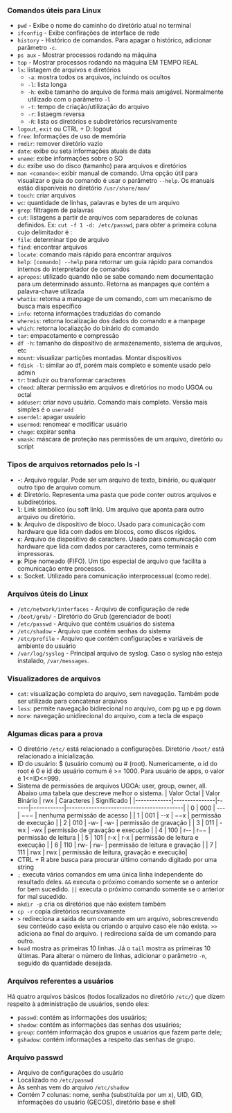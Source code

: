 ### Comandos úteis para Linux
- `pwd` - Exibe o nome do caminho do diretório atual no terminal
- `ifconfig` - Exibe confirações de interface de rede
- `history` - Histórico de comandos. Para apagar o histórico, adicionar parâmetro `-c`.
- `ps aux` - Mostrar processos rodando na máquina
- `top` - Mostrar processos rodando na máquina EM TEMPO REAL
- `ls`: listagem de arquivos e diretórios
    - `-a`: mostra todos os arquivos, incluindo os ocultos
    - `-l`: lista longa
    - `-h`: exibe tamanho do arquivo de forma mais amigável. Normalmente utilizado com o parâmetro `-l`
    - `-t`: tempo de criação/utilização do arquivo
    - `-r`: listaegm reversa
    - `-R`: lista os diretórios e subdiretórios recursivamente
- `logout`, `exit` ou CTRL + D: logout
- `free`: Informações de uso de memória
- `rmdir`: remover diretório vazio
- `date`: exibe ou seta informações atuais de data
- `uname`: exibe informações sobre o SO
- `du`: exibe uso do disco (tamanho) para arquivos e diretórios
- `man <comando>`: exibir manual de comando. Uma opção útil para visualizar o guia do comando é usar o parâmetro `--help`. Os manuais estão disponíveis no diretório `/usr/share/man/`
- `touch`: criar arquivos
- `wc`: quantidade de linhas, palavras e bytes de um arquivo
- `grep`: filtragem de palavras
- `cut`: listagens a partir de arquivos com separadores de colunas definidos. Ex: `cut -f 1 -d: /etc/passwd`, para obter a primeira coluna cujo delimitador é :
- `file`: determinar tipo de arquivo
- `find`: encontrar arquivos
- `locate`: comando mais rápido para encontrar arquivos
- `help`: `[comando] --help` para retornar um guia rápido para comandos internos do interpretador de comandos
- `apropos`: utilizado quando não se sabe comando nem documentação para um determinado assunto. Retorna as manpages que contém a palavra-chave utilizada
- `whatis`: retorna a manpage de um comando, com um mecanismo de busca mais específico
- `info`: retorna informações traduzidas do comando
- `whereis`: retorna localização dos dados do comando e a manpage
- `which`: retorna localiazção do binário do comando
- `tar`: empacotamento e compressão
- `df -h`: tamanho do dispositivo de armazenamento, sistema de arquivos, etc
- `mount`: visualizar partições montadas. Montar dispositivos
- `fdisk -l`: similar ao df, porém mais completo e somente usado pelo admin
- `tr`: traduzir ou transformar caracteres
- `chmod`: alterar permissão em arquivos e diretórios no modo UGOA ou octal
- `adduser`: criar novo usuário. Comando mais completo. Versão mais simples é o `useradd`
- `userdel`: apagar usuário
- `usermod`: renomear e modificar usuário
- `chage`: expirar senha
- `umask`: máscara de proteção nas permissões de um arquivo, diretório ou script

### Tipos de arquivos retornados pelo ls -l
- **`-`**: Arquivo regular. Pode ser um arquivo de texto, binário, ou qualquer outro tipo de arquivo comum.
- **`d`**: Diretório. Representa uma pasta que pode conter outros arquivos e subdiretórios.
- **`l`**: Link simbólico (ou soft link). Um arquivo que aponta para outro arquivo ou diretório.
- **`b`**: Arquivo de dispositivo de bloco. Usado para comunicação com hardware que lida com dados em blocos, como discos rígidos.
- **`c`**: Arquivo de dispositivo de caractere. Usado para comunicação com hardware que lida com dados por caracteres, como terminais e impressoras.
- **`p`**: Pipe nomeado (FIFO). Um tipo especial de arquivo que facilita a comunicação entre processos.
- **`s`**: Socket. Utilizado para comunicação interprocessual (como rede).


### Arquivos úteis do Linux
- `/etc/network/interfaces` - Arquivo de configuração de rede
- `/boot/grub/` - Diretório do Grub (gerenciador de boot)
- `/etc/passwd` - Arquivo que contém usuários do sistema
- `/etc/shadow` - Arquivo que contém senhas do sistema
- `/etc/profile` - Arquivo que contém configurações e variáveis de ambiente do usuário
- `/var/log/syslog` - Principal arquivo de syslog. Caso o syslog não esteja instalado, `/var/messages`.


### Visualizadores de arquivos
- `cat`: visualização completa do arquivo, sem navegação. Também pode ser utilizado para concatenar arquivos
- `less`: permite navegação bidirecional no arquivo, com pg up e pg down
- `more`: navegação unidirecional do arquivo, com a tecla de espaço

### Algumas dicas para a prova
- O diretório `/etc/` está relacionado a configurações. Diretório `/boot/` está relacionado a inicialização.
- ID do usuário: $ (usuário comum) ou # (root). Numericamente, o id do root é 0 e id do usuário comum é >= 1000. Para usuário de apps, o valor é 1<=ID<=999.
- Sistema de permissões de arquivos UGOA: user, group, owner, all. Abaixo uma tabela que descreve melhor o sistema.
    | Valor Octal | Valor Binário | rwx  | Caracteres | Significado                              |
    |-------------|---------------|------|------------|------------------------------------------|
    | 0           | 000           | ---  | −−−        | nenhuma permissão de acesso              |
    | 1           | 001           | --x  | −−x        | permissão de execução                    |
    | 2           | 010           | -w-  | -w-        | permissão de gravação                    |
    | 3           | 011           | -wx  | -wx        | permissão de gravação e execução         |
    | 4           | 100           | r--  | r−−        | permissão de leitura                     |
    | 5           | 101           | r-x  | r-x        | permissão de leitura e execução          |
    | 6           | 110           | rw-  | rw-        | permissão de leitura e gravação          |
    | 7           | 111           | rwx  | rwx        | permissão de leitura, gravação e execução|
- CTRL + R abre busca para procurar último comando digitado por uma string
- `;` executa vários comandos em uma única linha independente do resultado deles. `&&` executa o próximo comando somente se o anterior for bem sucedido. `||` executa o próximo comando somente se o anterior for mal sucedido.
- `mkdir -p` cria os diretórios que não existem também
- `cp -r` copia diretórios recursivamente
- `>` redireciona a saída de um comando em um arquivo, sobrescrevendo seu conteúdo caso exista ou criando o arquivo caso ele não exista. `>>` adiciona ao final do arquivo. `|` redireciona saída de um comando para outro.
- `head` mostra as primeiras 10 linhas. Já o `tail` mostra as primeiras 10 últimas. Para alterar o número de linhas, adicionar o parâmetro `-n`, seguido da quantidade desejada.

### Arquivos referentes a usuários
Há quatro arquivos básicos (todos localizados no diretório `/etc/`) que dizem respeito à administração de usuários, sendo eles:
- `passwd`: contém as informações dos usuários;
- `shadow`: contém as informações das senhas dos usuários;
- `group`: contém informação dos grupos e usuários que fazem parte dele;
- `gshadow`: contém informações a respeito das senhas de grupo.

### Arquivo passwd
- Arquivo de configurações do usuário
- Localizado no `/etc/passwd`
- As senhas vem do arquivo `/etc/shadow`
- Contém 7 colunas: nome, senha (substituída por um x), UID, GID, informações do usuário (GECOS), diretório base e shell